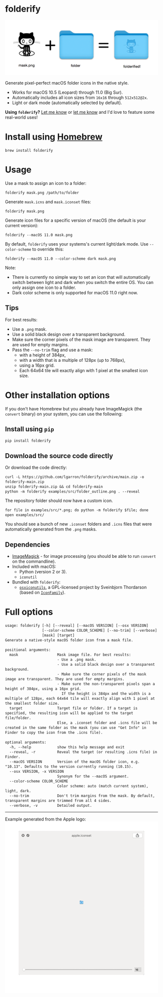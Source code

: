 # folderify

![mask.png + folder = folderified!](examples/png/explanation.png)

Generate pixel-perfect macOS folder icons in the native style.

- Works for macOS 10.5 (Leopard) through 11.0 (Big Sur).
- Automatically includes all icon sizes from `16x16` through `512x512@2x`.
- Light or dark mode (automatically selected by default).

**Using `folderify`?** [Let me know](https://twitter.com/lgarron) or [let me know](https://github.com/lgarron/folderify/issues/new) and I'd love to feature some real-world uses!

# Install using [Homebrew](https://formulae.brew.sh/formula/folderify)

```shell
brew install folderify
```

# Usage

Use a mask to assign an icon to a folder:

```shell
folderify mask.png /path/to/folder
```

Generate `mask.icns` and `mask.iconset` files:

```shell
folderify mask.png
```

Generate icon files for a specific version of macOS (the default is your current
version):

```shell
folderify --macOS 11.0 mask.png
```

By default, `folderify` uses your systems's current light/dark mode. Use `--color-scheme` to override this:

```shell
folderify --macOS 11.0 --color-scheme dark mask.png
```

Note:

- There is currently no simple way to set an icon that will automatically switch between light and dark when you switch the entire OS. You can only assign one icon to a folder.
- Dark color scheme is only supported for macOS 11.0 right now.

## Tips

For best results:

- Use a `.png` mask.
- Use a solid black design over a transparent background.
- Make sure the corner pixels of the mask image are transparent. They are used for empty margins.
- Pass the `--no-trim` flag and use a mask:
  - with a height of 384px,
  - with a width that is a multiple of 128px (up to 768px),
  - using a 16px grid.
  - Each 64x64 tile will exactly align with 1 pixel at the smallest icon size.

# Other installation options

If you don't have Homebrew but you already have ImageMagick (the `convert`
binary) on your system, you can use the following:

## Install using `pip`

```shell
pip install folderify
```

## Download the source code directly

Or download the code directly:

```shell
curl -L https://github.com/lgarron/folderify/archive/main.zip -o folderify-main.zip
unzip folderify-main.zip && cd folderify-main
python -m folderify examples/src/folder_outline.png . --reveal
```

The repository folder should now have a custom icon.

```shell
for file in examples/src/*.png; do python -m folderify $file; done
open examples/src/
```

You should see a bunch of new `.iconset` folders and `.icns` files that were automatically generated from the `.png` masks.

## Dependencies

- [ImageMagick](https://www.imagemagick.org/) - for image processing (you should be able to run <code>convert</code> on the commandline).
- Included with macOS:
  - Python (version 2 or 3).
  - `iconutil`
- Bundled with `folderify`:
  - [`osxiconutils`](https://github.com/sveinbjornt/osxiconutils), a GPL-licensed project by Sveinbjorn Thordarson (based on [`IconFamily`](http://iconfamily.sourceforge.net/)).

# Full options

```
usage: folderify [-h] [--reveal] [--macOS VERSION] [--osx VERSION]
                 [--color-scheme COLOR_SCHEME] [--no-trim] [--verbose]
                 [mask] [target]
Generate a native-style macOS folder icon from a mask file.

positional arguments:
  mask                  Mask image file. For best results:
                        - Use a .png mask.
                        - Use a solid black design over a transparent background.
                        - Make sure the corner pixels of the mask image are transparent. They are used for empty margins.
                        - Make sure the non-transparent pixels span a height of 384px, using a 16px grid.
                          If the height is 384px and the width is a multiple of 128px, each 64x64 tile will exactly align with 1 pixel at the smallest folder size.
  target                Target file or folder. If a target is specified, the resulting icon will be applied to the target file/folder.
                        Else, a .iconset folder and .icns file will be created in the same folder as the mask (you can use "Get Info" in Finder to copy the icon from the .icns file).

optional arguments:
  -h, --help            show this help message and exit
  --reveal, -r          Reveal the target (or resulting .icns file) in Finder.
  --macOS VERSION       Version of the macOS folder icon, e.g. "10.13". Defaults to the version currently running (10.15).
  --osx VERSION, -x VERSION
                        Synonym for the --macOS argument.
  --color-scheme COLOR_SCHEME
                        Color scheme: auto (match current system), light, dark.
  --no-trim             Don't trim margins from the mask. By default, transparent margins are trimmed from all 4 sides.
  --verbose, -v         Detailed output.
```

---

Example generated from the Apple logo:
![Icons from apple.iconset at resolutions from 16x16  up to 512x5125@2x, shown in Quicklook on macOS](examples/png/apple.gif)
